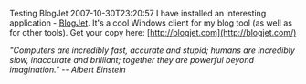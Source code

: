 Testing BlogJet
2007-10-30T23:20:57
I have installed an interesting application - [BlogJet](http://blogjet.com/). It's a cool Windows client for my blog tool (as well as for other tools). Get your copy here: [http://blogjet.com](http://blogjet.com/)

_"Computers are incredibly fast, accurate and stupid; humans are incredibly slow, inaccurate and brilliant; together they are powerful beyond imagination." -- Albert Einstein_
